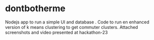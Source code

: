 # dontbotherme
Nodejs app to run a simple UI and database . Code to run en enhanced version of k means clustering to get commuter clusters.
Attached screenshots and video presented at hackathon-23
